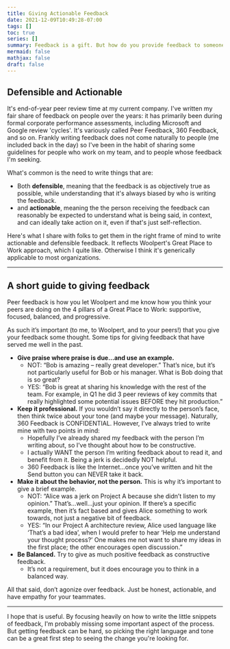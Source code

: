 ```yaml
---
title: Giving Actionable Feedback
date: 2021-12-09T10:49:28-07:00
tags: []
toc: true
series: []
summary: Feedback is a gift. But how do you provide feedback to someone while increasing the chance that the person can hear and maybe even act on what you're sharing with them?
mermaid: false
mathjax: false
draft: false
---
```


## Defensible and Actionable

It's end-of-year peer review time at my current company.
I've written my fair share of feedback on people over the years: it has primarily been during formal corporate performance assessments, including Microsoft and Google review 'cycles'.
It's variously called Peer Feedback, 360 Feedback, and so on.
Frankly writing feedback does not come naturally to people (me included back in the day) so I've been in the habit of sharing some guidelines for people who work on my team, and to people whose feedback I'm seeking.

What's common is the need to write things that are:

- Both **defensible**, meaning that the feedback is as objectively true as possible, while understanding that it's always biased by who is writing the feedback.
- and **actionable**, meaning the the person receiving the feedback can reasonably be expected to understand what is being said, in context, and can ideally take action on it, even if that's just self-reflection.

Here's what I share with folks to get them in the right frame of mind to write actionable and defensible feedback.
It reflects Woolpert's Great Place to Work approach, which I quite like.
Otherwise I think it's generically applicable to most organizations.

---
## A short guide to giving feedback

Peer feedback is how you let Woolpert and me know how you think your peers are doing on the 4 pillars of a Great Place to Work: supportive, focused, balanced, and progressive.
 
As such it’s important (to me, to Woolpert, and to your peers!) that you give your feedback some thought. Some tips for giving feedback that have served me well in the past.
 
- **Give praise where praise is due…and use an example.**
  - NOT: “Bob is amazing – really great developer.” That’s nice, but it’s not particularly useful for Bob or his manager. What is Bob doing that is so great?
  - YES: “Bob is great at sharing his knowledge with the rest of the team. For example, in Q1 he did 3 peer reviews of key commits that really highlighted some potential issues BEFORE they hit production.”
- **Keep it professional.** If you wouldn’t say it directly to the person’s face, then think twice about your tone (and maybe your message). Naturally, 360 Feedback is CONFIDENTIAL. However, I’ve always tried to write mine with two points in mind:
  - Hopefully I’ve already shared my feedback with the person I’m writing about, so I’ve thought about how to be constructive.
  - I actually WANT the person I’m writing feedback about to read it, and benefit from it. Being a jerk is decidedly NOT helpful.
  - 360 Feedback is like the Internet…once you’ve written and hit the Send button you can NEVER take it back.
- **Make it about the behavior, not the person.** This is why it’s important to give a brief example.
  - NOT: “Alice was a jerk on Project A because she didn’t listen to my opinion.” That’s…well…just your opinion. If there’s a specific example, then it’s fact based and gives Alice something to work towards, not just a negative bit of feedback.
  - YES: “In our Project A architecture review, Alice used language like ‘That’s a bad idea’, when I would prefer to hear ‘Help me understand your thought process?’  One makes me not want to share my ideas in the first place; the other encourages open discussion.”
- **Be Balanced.** Try to give as much positive feedback as constructive feedback.
  - It’s not a requirement, but it does encourage you to think in a balanced way.
 
All that said, don’t agonize over feedback. Just be honest, actionable, and have empathy for your teammates.

---

I hope that is useful.
By focusing heavily on how to write the little snippets of feedback, I'm probably missing some important aspect of the process.
But getting feedback can be hard, so picking the right language and tone can be a great first step to seeing the change you're looking for.
